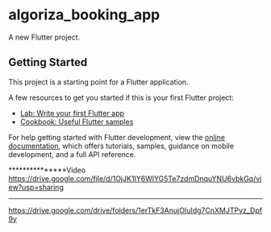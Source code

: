 # algoriza_booking_app

A new Flutter project.

## Getting Started

This project is a starting point for a Flutter application.

A few resources to get you started if this is your first Flutter project:

- [Lab: Write your first Flutter app](https://docs.flutter.dev/get-started/codelab)
- [Cookbook: Useful Flutter samples](https://docs.flutter.dev/cookbook)

For help getting started with Flutter development, view the
[online documentation](https://docs.flutter.dev/), which offers tutorials,
samples, guidance on mobile development, and a full API reference.


***************Video 
https://drive.google.com/file/d/1OjJK1IY6WlYG5Te7zdmDnquYNU6vbkGq/view?usp=sharing

*********
https://drive.google.com/drive/folders/1erTkF3AnujOIuIdg7CnXMJTPvz_Dpf9y
